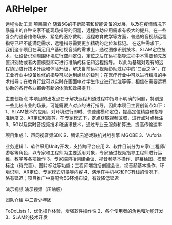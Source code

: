# ARHelper
远程协助工具
项目简介
随着5G的不断部署和智能设备的发展，以及在疫情情况下暴露出的各种专家不能现场指导的问题，远程协助应用需求有极大的提升。在一些复杂的设备维修场景、紧急的医疗救助、远程教育教学等方面，普通的音视频远程指导已经不能满足需求，远程指导需要更加精确的定位和标记。
在这种需求下，我们这个项目在满足用户基础视音频的需求上，通过图像识别技术、SLAM定位技术，让设备识别周围环境进行空间定位，定位之后在远程指导过程中不需要预先放置识别物或者内置模型即可进行准确的标记和远程指导。
以此为基础对现有的远程协助进行技术升级和体验升级，解决当前远程视频协助过程中的“口舌之争”，在工业行业中设备维修的指导可以达到螺丝的级别；在医疗行业中可以进行精准的手术指导；在教育行业可以实时在画面中对学生作业进行批注等等，相信在需要远程协助的各行各业都会有新的体验和效果提升。

主要创新点
本项目的出发点在于解决远程知道过程中指导不明确的问题，特别是一些比较专业的场景，可能需要点对点的进行指导，因此本项目主要创新点如下：
1、SLAM技术的应用，对环境进行即时、快速建模和定位，提高定位精度和指导准确度
2、AR定位和裁剪，在专家模式下，定点获取视频区域，进行点对点标注
3、5G以及实时音视频技术和通讯技术，通过专业云服务和算法，提高传输速率

项目集成
1、声网视音频SDK
2、腾讯云游戏联机对战引擎 MGOBE
3、Vuforia

业务逻辑
1、软件采用Unity开发，支持跨平台应用
2、软件目前分为专家/工程师/游客等角色，以专家和工程师为主要适用对象，专家通过视频指导工程师进行运维、教学等各项操作
3、专家端包括创建会议、视音频基本操作、屏幕绘图、模型标注（待完善）、图片标注等功能；工程师端包括创建会议、视音频基本操作、环境识别、AR定位、专家模式切换等内容
4、演示在手机4G和PC有线的情况下，略有延迟；项目推广中将配合5G环境布设，有效降低延迟

演示视频
演示视频（压缩版）

团队介绍
中二青少年团

ToDoLists
1、优化操作体验，增强软件操作性
2、各个使用者的角色和功能开发
3、SLAM的技术开发